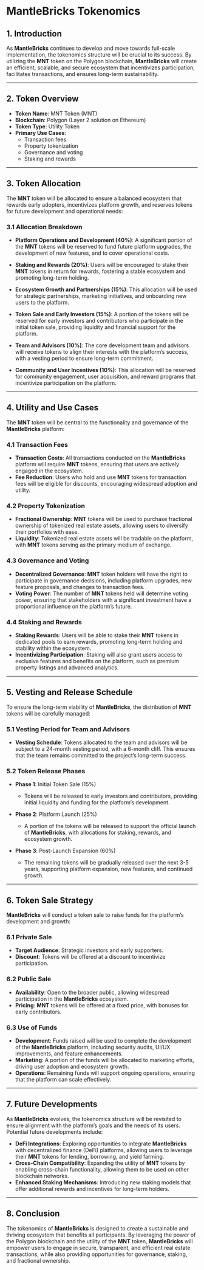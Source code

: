 # **MantleBricks Tokenomics**

## **1. Introduction**

As **MantleBricks** continues to develop and move towards full-scale implementation, the tokenomics structure will be crucial to its success. By utilizing the **MNT** token on the Polygon blockchain, **MantleBricks** will create an efficient, scalable, and secure ecosystem that incentivizes participation, facilitates transactions, and ensures long-term sustainability.

---

## **2. Token Overview**

- **Token Name**: MNT Token (MNT)
- **Blockchain**: Polygon (Layer 2 solution on Ethereum)
- **Token Type**: Utility Token
- **Primary Use Cases**:
  - Transaction fees
  - Property tokenization
  - Governance and voting
  - Staking and rewards

---

## **3. Token Allocation**

The **MNT** token will be allocated to ensure a balanced ecosystem that rewards early adopters, incentivizes platform growth, and reserves tokens for future development and operational needs:

### **3.1 Allocation Breakdown**

- **Platform Operations and Development (40%)**: A significant portion of the **MNT** tokens will be reserved to fund future platform upgrades, the development of new features, and to cover operational costs.
  
- **Staking and Rewards (20%)**: Users will be encouraged to stake their **MNT** tokens in return for rewards, fostering a stable ecosystem and promoting long-term holding.

- **Ecosystem Growth and Partnerships (15%)**: This allocation will be used for strategic partnerships, marketing initiatives, and onboarding new users to the platform.

- **Token Sale and Early Investors (15%)**: A portion of the tokens will be reserved for early investors and contributors who participate in the initial token sale, providing liquidity and financial support for the platform.

- **Team and Advisors (10%)**: The core development team and advisors will receive tokens to align their interests with the platform’s success, with a vesting period to ensure long-term commitment.

- **Community and User Incentives (10%)**: This allocation will be reserved for community engagement, user acquisition, and reward programs that incentivize participation on the platform.

---

## **4. Utility and Use Cases**

The **MNT** token will be central to the functionality and governance of the **MantleBricks** platform:

### **4.1 Transaction Fees**

- **Transaction Costs**: All transactions conducted on the **MantleBricks** platform will require **MNT** tokens, ensuring that users are actively engaged in the ecosystem.
- **Fee Reduction**: Users who hold and use **MNT** tokens for transaction fees will be eligible for discounts, encouraging widespread adoption and utility.

### **4.2 Property Tokenization**

- **Fractional Ownership**: **MNT** tokens will be used to purchase fractional ownership of tokenized real estate assets, allowing users to diversify their portfolios with ease.
- **Liquidity**: Tokenized real estate assets will be tradable on the platform, with **MNT** tokens serving as the primary medium of exchange.

### **4.3 Governance and Voting**

- **Decentralized Governance**: **MNT** token holders will have the right to participate in governance decisions, including platform upgrades, new feature proposals, and changes to transaction fees.
- **Voting Power**: The number of **MNT** tokens held will determine voting power, ensuring that stakeholders with a significant investment have a proportional influence on the platform’s future.

### **4.4 Staking and Rewards**

- **Staking Rewards**: Users will be able to stake their **MNT** tokens in dedicated pools to earn rewards, promoting long-term holding and stability within the ecosystem.
- **Incentivizing Participation**: Staking will also grant users access to exclusive features and benefits on the platform, such as premium property listings and advanced analytics.

---

## **5. Vesting and Release Schedule**

To ensure the long-term viability of **MantleBricks**, the distribution of **MNT** tokens will be carefully managed:

### **5.1 Vesting Period for Team and Advisors**

- **Vesting Schedule**: Tokens allocated to the team and advisors will be subject to a 24-month vesting period, with a 6-month cliff. This ensures that the team remains committed to the project’s long-term success.

### **5.2 Token Release Phases**

- **Phase 1**: Initial Token Sale (15%)
  - Tokens will be released to early investors and contributors, providing initial liquidity and funding for the platform’s development.
  
- **Phase 2**: Platform Launch (25%)
  - A portion of the tokens will be released to support the official launch of **MantleBricks**, with allocations for staking, rewards, and ecosystem growth.

- **Phase 3**: Post-Launch Expansion (60%)
  - The remaining tokens will be gradually released over the next 3-5 years, supporting platform expansion, new features, and continued growth.

---

## **6. Token Sale Strategy**

**MantleBricks** will conduct a token sale to raise funds for the platform’s development and growth:

### **6.1 Private Sale**

- **Target Audience**: Strategic investors and early supporters.
- **Discount**: Tokens will be offered at a discount to incentivize participation.

### **6.2 Public Sale**

- **Availability**: Open to the broader public, allowing widespread participation in the **MantleBricks** ecosystem.
- **Pricing**: **MNT** tokens will be offered at a fixed price, with bonuses for early contributors.

### **6.3 Use of Funds**

- **Development**: Funds raised will be used to complete the development of the **MantleBricks** platform, including security audits, UI/UX improvements, and feature enhancements.
- **Marketing**: A portion of the funds will be allocated to marketing efforts, driving user adoption and ecosystem growth.
- **Operations**: Remaining funds will support ongoing operations, ensuring that the platform can scale effectively.

---

## **7. Future Developments**

As **MantleBricks** evolves, the tokenomics structure will be revisited to ensure alignment with the platform’s goals and the needs of its users. Potential future developments include:

- **DeFi Integrations**: Exploring opportunities to integrate **MantleBricks** with decentralized finance (DeFi) platforms, allowing users to leverage their **MNT** tokens for lending, borrowing, and yield farming.
- **Cross-Chain Compatibility**: Expanding the utility of **MNT** tokens by enabling cross-chain functionality, allowing them to be used on other blockchain networks.
- **Enhanced Staking Mechanisms**: Introducing new staking models that offer additional rewards and incentives for long-term holders.

---

## **8. Conclusion**

The tokenomics of **MantleBricks** is designed to create a sustainable and thriving ecosystem that benefits all participants. By leveraging the power of the Polygon blockchain and the utility of the **MNT** token, **MantleBricks** will empower users to engage in secure, transparent, and efficient real estate transactions, while also providing opportunities for governance, staking, and fractional ownership.

